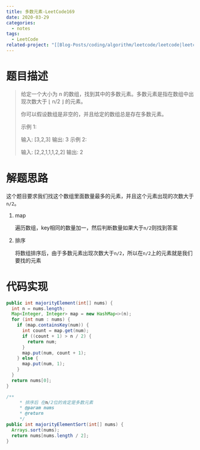 ```yaml
---
title: 多数元素-LeetCode169
date: 2020-03-29
categories:
  - notes
tags:
  - LeetCode
related-project: "[[Blog-Posts/coding/algorithm/leetcode/leetcode|leetcode]]"
---
```


# 题目描述

> 给定一个大小为 n 的数组，找到其中的多数元素。多数元素是指在数组中出现次数大于 ⌊ n/2 ⌋ 的元素。
>
> 你可以假设数组是非空的，并且给定的数组总是存在多数元素。
>
> 示例 1:
>
> 输入: \[3,2,3]
> 输出: 3
> 示例 2:
>
> 输入: \[2,2,1,1,1,2,2]
> 输出: 2

<!--more-->

# 解题思路

这个题目要求我们找这个数组里面数量最多的元素，并且这个元素出现的次数大于 `n/2`。

1. map

	遍历数组，key相同的数量加一，然后判断数量如果大于`n/2`则找到答案

2. 排序

	将数组排序后，由于多数元素出现次数大于`n/2`，所以在`n/2`上的元素就是我们要找的元素

# 代码实现

```java
public int majorityElement(int[] nums) {
  int n = nums.length;
  Map<Integer, Integer> map = new HashMap<>(n);
  for (int num : nums) {
    if (map.containsKey(num)) {
      int count = map.get(num);
      if ((count + 1) > n / 2) {
        return num;
      }
      map.put(num, count + 1);
    } else {
      map.put(num, 1);
    }
  }
  return nums[0];
}

/**
	 * 排序后 在n/2位的肯定是多数元素
	 * @param nums
	 * @return
	 */
public int majorityElementSort(int[] nums) {
  Arrays.sort(nums);
  return nums[nums.length / 2];
}
```

